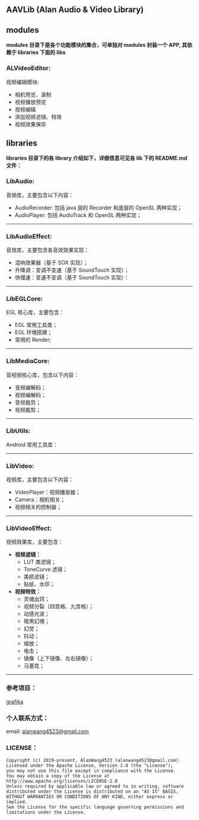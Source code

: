## AAVLib (Alan Audio & Video Library)


## modules
**modules 目录下是各个功能模块的集合，可单独对 modules 封装一个 APP, 其依赖于 libraries 下面的 libs**
### ALVideoEditor:
视频编辑模块:
- 相机预览、录制
- 视频播放预览
- 视频编辑
- 添加视频滤镜、特效
- 视频效果保存


## libraries
**libraries 目录下的各 library 介绍如下，详细信息可见各 lib 下的 README.md 文件：**
### LibAudio:
音频库，主要包含以下内容：
- AudioRecorder: 包括 java 层的 Recorder 和底层的 OpenSL 两种实现；
- AudioPlayer: 包括 AudioTrack 和 OpenSL 两种实现；
---

### LibAudioEffect:
音效库，主要包含各音效效果实现：
- 混响效果器（基于 SOX 实现）；
- 升降调：变调不变速（基于 SoundTouch 实现）；
- 快慢速：变速不变调（基于 SoundTouch 实现）：
---

### LibEGLCore:
EGL 核心库，主要包含：
- EGL 常用工具类；
- EGL 环境搭建；
- 常用的 Render;
---

### LibMediaCore:
音视频核心库，包含以下内容：
- 音频编解码；
- 视频编解码；
- 音频裁剪；
- 视频裁剪；
---

### LibUtils:
Android 常用工具库：

---

### LibVideo:
视频库，主要包含以下内容：
- VideoPlayer：视频播放器；
- Camera：相机相关；
- 视频相关的控制器；
---

### LibVideoEffect:
视频效果库，主要包含：
- **视频滤镜：**
    - LUT 类滤镜；
    - ToneCurve 滤镜；
    - 美颜滤镜；
    - 贴纸、水印；
- **视频特效：**
    - 灵魂出窍；
    - 视频分裂（四宫格、九宫格）；
    - 动感光波；
    - 暗黑幻境；
    - 幻觉；
    - 抖动；
    - 缩放；
    - 电击；
    - 镜像（上下镜像、左右镜像）；
    - 马塞克；
---

### 参考项目：
[grafika](https://github.com/google/grafika)


### 个人联系方式：
email: alanwang4523@gmail.com

### LICENSE：
```
Copyright (c) 2019-present, AlanWang4523 (alanwang4523@gmail.com).
Licensed under the Apache License, Version 2.0 (the "License");
you may not use this file except in compliance with the License.
You may obtain a copy of the License at
http://www.apache.org/licenses/LICENSE-2.0
Unless required by applicable law or agreed to in writing, software
distributed under the License is distributed on an "AS IS" BASIS,
WITHOUT WARRANTIES OR CONDITIONS OF ANY KIND, either express or implied.
See the License for the specific language governing permissions and
limitations under the License.
```